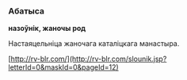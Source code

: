 ### Абатыса
**назоўнік, жаночы род**

Настаяцельніца жаночага каталіцкага манастыра.

<a rel="author">[http://rv-blr.com/](http://rv-blr.com/slounik.jsp?letterId=0&maskId=0&pageId=12)</a>
